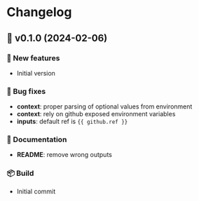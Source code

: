 # Changelog

## 🚀 v0.1.0 (2024-02-06)

### 💫 New features

- Initial version

### 🐛 Bug fixes

- **context**: proper parsing of optional values from environment
- **context**: rely on github exposed environment variables
- **inputs**: default ref is `{{ github.ref }}`

### 📖 Documentation

- **README**: remove wrong outputs

### 📦 Build

- Initial commit

<!-- End of file -->
